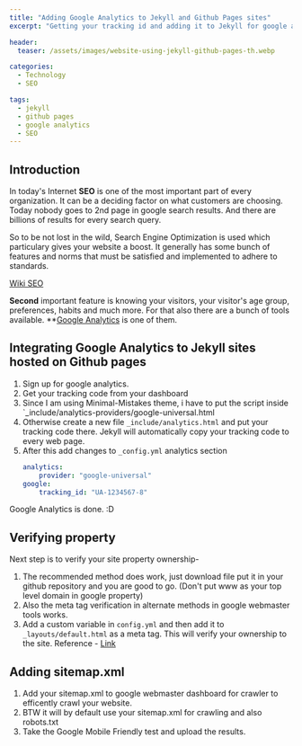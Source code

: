 ```yaml
---
title: "Adding Google Analytics to Jekyll and Github Pages sites"
excerpt: "Getting your tracking id and adding it to Jekyll for google analytics"

header:
  teaser: /assets/images/website-using-jekyll-github-pages-th.webp

categories:
  - Technology
  - SEO

tags:
  - jekyll
  - github pages
  - google analytics
  - SEO
---
```


## Introduction

In today's Internet **SEO** is one of the most important part of every organization. It can be a deciding factor on what customers are choosing. Today nobody goes to 2nd page in google search results. And there are billions of results for every search query.

So to be not lost in the wild, Search Engine Optimization is used which particulary gives your website a boost. It generally has some bunch of features and norms that must be satisfied and implemented to adhere to standards.

[Wiki SEO](https://en.wikipedia.org/wiki/Search_engine_optimization)

**Second** important feature is knowing your visitors, your visitor's age group, preferences, habits and much more. For that also there are a bunch of tools available.
**[Google Analytics](https://www.google.co.in/analytics/) is one of them.

## Integrating Google Analytics to Jekyll sites hosted on Github pages
1. Sign up for google analytics.
2. Get your tracking code from your dashboard
3. Since I am using Minimal-Mistakes theme, i have to put the script inside `_include/analytics-providers/google-universal.html
4. Otherwise create a new file `_include/analytics.html` and put your tracking code there. Jekyll will automatically copy your tracking code to every web page.
5. After this add changes to `_config.yml` analytics section
	```yaml
	analytics:
  		provider: "google-universal"
  	google:
    	tracking_id: "UA-1234567-8"
    ```

Google Analytics is done. :D

## Verifying property

Next step is to verify your site property ownership-
1. The recommended method does work, just download file put it in your github repository and you are good to go. (Don't put www as your top level domain in google property)
2. Also the meta tag verification in alternate methods in google webmaster tools works.
3. Add a custom variable in `config.yml` and then add it to `_layouts/default.html` as a meta tag. This will verify your ownership to the site. Reference - [Link](https://github.com/jekyll/jekyll/issues/3514)

## Adding sitemap.xml
1. Add your sitemap.xml to google webmaster dashboard for crawler to efficently crawl your website.
2. BTW it will by default use your sitemap.xml for crawling and also robots.txt
3. Take the Google Mobile Friendly test and upload the results.